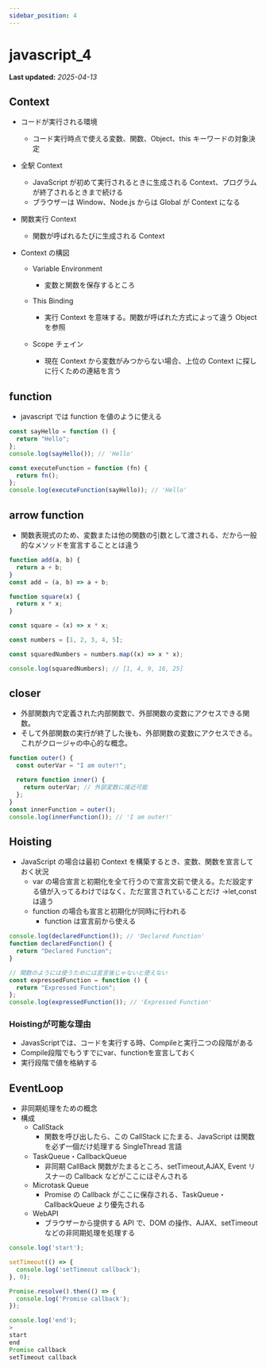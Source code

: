 ```yaml
---
sidebar_position: 4
---
```


# javascript_4

**Last updated:** _2025-04-13_

## Context

- コードが実行される環境

  - コード実行時点で使える変数、関数、Object、this キーワードの対象決定

- 全駅 Context

  - JavaScript が初めて実行されるときに生成される Context、プログラムが終了されるときまで続ける
  - ブラウザーは Window、Node.js からは Global が Context になる

- 関数実行 Context

  - 関数が呼ばれるたびに生成される Context

- Context の構図

  - Variable Environment

    - 変数と関数を保存するところ

  - This Binding

    - 実行 Context を意味する。関数が呼ばれた方式によって違う Object を参照

  - Scope チェイン

    - 現在 Context から変数がみつからない場合、上位の Context に探しに行くための連結を言う

## function

- javascript では function を値のように使える

```javascript
const sayHello = function () {
  return "Hello";
};
console.log(sayHello()); // 'Hello'

const executeFunction = function (fn) {
  return fn();
};
console.log(executeFunction(sayHello)); // 'Hello'
```

## arrow function

- 関数表現式のため、変数または他の関数の引数として渡される、だから一般的なメソッドを宣言することとは違う

```javascript
function add(a, b) {
  return a + b;
}
const add = (a, b) => a + b;

function square(x) {
  return x * x;
}

const square = (x) => x * x;

const numbers = [1, 2, 3, 4, 5];

const squaredNumbers = numbers.map((x) => x * x);

console.log(squaredNumbers); // [1, 4, 9, 16, 25]
```

## closer

- 外部関数内で定義された内部関数で、外部関数の変数にアクセスできる関数。
- そして外部関数の実行が終了した後も、外部関数の変数にアクセスできる。これがクロージャの中心的な概念。

```javascript
function outer() {
  const outerVar = "I am outer!";

  return function inner() {
    return outerVar; // 外部変数に接近可能
  };
}
const innerFunction = outer();
console.log(innerFunction()); // 'I am outer!'
```

## Hoisting

- JavaScript の場合は最初 Context を構築するとき、変数、関数を宣言しておく状況
  - var の場合宣言と初期化を全て行うので宣言文前で使える。ただ設定する値が入ってるわけではなく、ただ宣言されていることだけ →let,const は違う
  - function の場合も宣言と初期化が同時に行われる
    - function は宣言前から使える

```javascript
console.log(declaredFunction()); // 'Declared Function'
function declaredFunction() {
  return "Declared Function";
}

// 関数のようには使うためには宣言後じゃないと使えない
const expressedFunction = function () {
  return "Expressed Function";
};
console.log(expressedFunction()); // 'Expressed Function'
```
### Hoistingが可能な理由
- JavasScriptでは、コードを実行する時、Compileと実行二つの段階がある
- Compile段階でもうすでにvar、functionを宣言しておく
- 実行段階で値を格納する

## EventLoop

- 非同期処理をための概念
- 構成
  - CallStack
    - 関数を呼び出したら、この CallStack にたまる、JavaScript は関数を必ず一個だけ処理する SingleThread 言語
  - TaskQueue・CallbackQueue
    - 非同期 CallBack 関数がたまるところ、setTimeout,AJAX, Event リスナーの Callback などがここにほぞんされる
  - Microtask Queue
    - Promise の Callback がここに保存される、TaskQueue・CallbackQueue より優先される
  - WebAPI
    - ブラウザーから提供する API で、DOM の操作、AJAX、setTimeout などの非同期処理を処理する

```javascript
console.log('start');

setTimeout(() => {
  console.log('setTimeout callback');
}, 0);

Promise.resolve().then(() => {
  console.log('Promise callback');
});

console.log('end');
>
start
end
Promise callback
setTimeout callback
```
